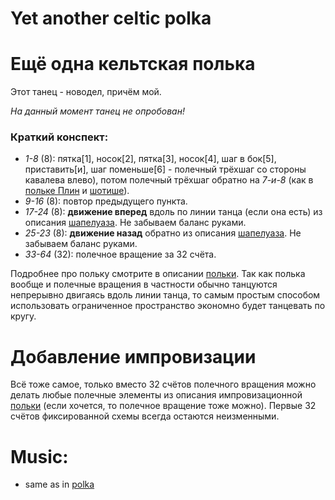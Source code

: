 Yet another celtic polka
=====================
# Ещё одна кельтская полька
Этот танец - новодел, причём мой.

_На данный момент танец не опробован!_

### Краткий конспект:

- _1-8_ (8): пятка[1], носок[2], пятка[3], носок[4], шаг в бок[5], приставить[и], шаг поменьше[6] - полечный трёхшаг со стороны кавалева влево), потом полечный трёхшаг обратно на _7-и-8_ (как в [польке Плин](polka-plinn.md) и [шотише](schottische.md)).
- _9-16_ (8): повтор предыдущего пункта.
- _17-24_ (8): __движение вперед__ вдоль по линии танца (если она есть) из описания [шапелуаза](chapelloise.md). Не забываем баланс руками.
- _25-23_ (8): __движение назад__ обратно из описания [шапелуаза](chapelloise.md). Не забываем баланс руками.
- _33-64_ (32): полечное вращение за 32 счёта.

Подробнее про польку смотрите в описании [польки](polka.md). Так как полька вообще и полечные вращения в частности обычно танцуются непрерывно двигаясь вдоль линии танца, то самым простым способом использовать ограниченное пространство экономно будет танцевать по кругу. 

Добавление импровизации
=======================
Всё тоже самое, только вместо 32 счётов полечного вращения можно делать любые полечные элементы из описания импровизационной [польки](polka.md) (если хочется, то полечное вращение тоже можно). Первые 32 счётов фиксированной схемы всегда остаются неизменными.

Music:
======
- same as in [polka](polka.md)
